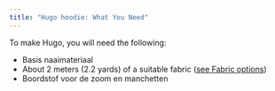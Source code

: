 ```yaml
---
title: "Hugo hoodie: What You Need"
---
```


To make Hugo, you will need the following:

- Basis naaimateriaal
- About 2 meters (2.2 yards) of a suitable fabric ([see Fabric options](/docs/patterns/hugo/fabric))
- Boordstof voor de zoom en manchetten
